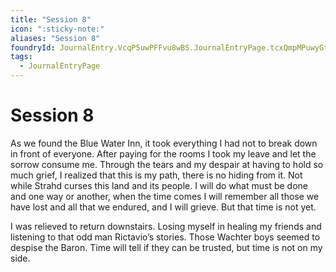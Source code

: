 ```yaml
---
title: "Session 8"
icon: ":sticky-note:"
aliases: "Session 8"
foundryId: JournalEntry.VcqP5uwPFFvu8wBS.JournalEntryPage.tcxQmpMPuwyGtIQJ
tags:
  - JournalEntryPage
---
```


# Session 8
As we found the Blue Water Inn, it took everything I had not to break down in front of everyone. After paying for the rooms I took my leave and let the sorrow consume me. Through the tears and my despair at having to hold so much grief, I realized that this is my path, there is no hiding from it. Not while Strahd curses this land and its people. I will do what must be done and one way or another, when the time comes I will remember all those we have lost and all that we endured, and I will grieve. But that time is not yet.

I was relieved to return downstairs. Losing myself in healing my friends and listening to that odd man Rictavio’s stories. Those Wachter boys seemed to despise the Baron. Time will tell if they can be trusted, but time is not on my side.
